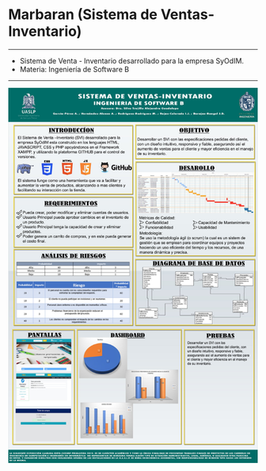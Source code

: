 # Marbaran (Sistema de Ventas-Inventario)
----------------------------------------------------
* Sistema de Venta - Inventario desarrollado para la empresa SyOdIM.
* Materia: Ingeniería de Software B
-----------------------------------------------------
![Cartel!](imagenes/Cartel.jpg "Marbaran Cartel")

